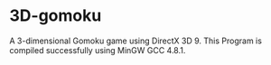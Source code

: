 # 3D-gomoku
A 3-dimensional Gomoku game using DirectX 3D 9.
This Program is compiled successfully using MinGW GCC 4.8.1.
